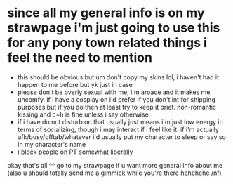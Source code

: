 # since all my general info is on my strawpage i'm just going to use this for any pony town related things i feel the need to mention

- this should be obvious but um don't copy my skins lol, i haven't had it happen to me before but yk just in case
- please don't be overly sexual with me, i'm aroace and it makes me uncomfy. if i have a cosplay on i'd prefer if you don't int for shipping purposes but if you do then at least try to keep it brief. non-romantic kissing and c+h is fine unless i say otherwise
- if i have do not disturb on that usually just means i'm just low energy in terms of socializing, though i may interact if i feel like it. if i'm actually afk/busy/offtab/whatever i'd usually put my character to sleep or say so in my character's name
- i block people on PT somewhat liberally

okay that's all ^^ go to my strawpage if u want more general info about me
(also u should totally send me a gimmick while you're there hehehehe /nf)

<!--
**KIIROCORE/KIIROCORE** is a ✨ _special_ ✨ repository because its `README.md` (this file) appears on your GitHub profile.

Here are some ideas to get you started:

- 🔭 I’m currently working on ...
- 🌱 I’m currently learning ...
- 👯 I’m looking to collaborate on ...
- 🤔 I’m looking for help with ...
- 💬 Ask me about ...
- 📫 How to reach me: ...
- 😄 Pronouns: ...
- ⚡ Fun fact: ...
-->
